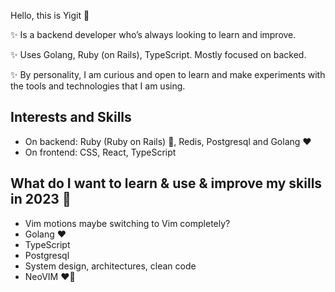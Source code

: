 Hello, this is Yigit 🖖

✨ Is a backend developer who’s always looking to learn and improve.

✨ Uses Golang, Ruby (on Rails), TypeScript. Mostly focused on backed.

✨ By personality, I am curious and open to learn and make experiments with the tools and technologies that I am using.


## Interests and Skills

- On backend: Ruby (Ruby on Rails) 🐇, Redis, Postgresql and Golang ❤️
- On frontend: CSS, React, TypeScript


## What do I want to learn & use & improve my skills in 2023 💭

- Vim motions maybe switching to Vim completely?
- Golang ❤️
- TypeScript
- Postgresql
- System design, architectures, clean code
- NeoVIM ❤️‍🔥
